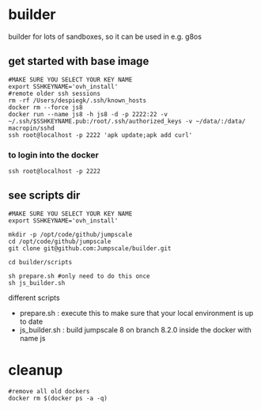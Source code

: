 # builder
builder for lots of sandboxes, so it can be used in e.g. g8os


## get started with base image
```
#MAKE SURE YOU SELECT YOUR KEY NAME
export SSHKEYNAME='ovh_install'
#remote older ssh sessions
rm -rf /Users/despiegk/.ssh/known_hosts
docker rm --force js8
docker run --name js8 -h js8 -d -p 2222:22 -v ~/.ssh/$SSHKEYNAME.pub:/root/.ssh/authorized_keys -v ~/data/:/data/ macropin/sshd
ssh root@localhost -p 2222 'apk update;apk add curl'
```

### to login into the docker

```
ssh root@localhost -p 2222
```

## see scripts dir

```
#MAKE SURE YOU SELECT YOUR KEY NAME
export SSHKEYNAME='ovh_install'

mkdir -p /opt/code/github/jumpscale
cd /opt/code/github/jumpscale
git clone git@github.com:Jumpscale/builder.git

cd builder/scripts

sh prepare.sh #only need to do this once
sh js_builder.sh

```

different scripts

- prepare.sh : execute this to make sure that your local environment is up to date
- js_builder.sh : build jumpscale 8 on branch 8.2.0 inside the docker with name js

# cleanup
```
#remove all old dockers
docker rm $(docker ps -a -q)
```
